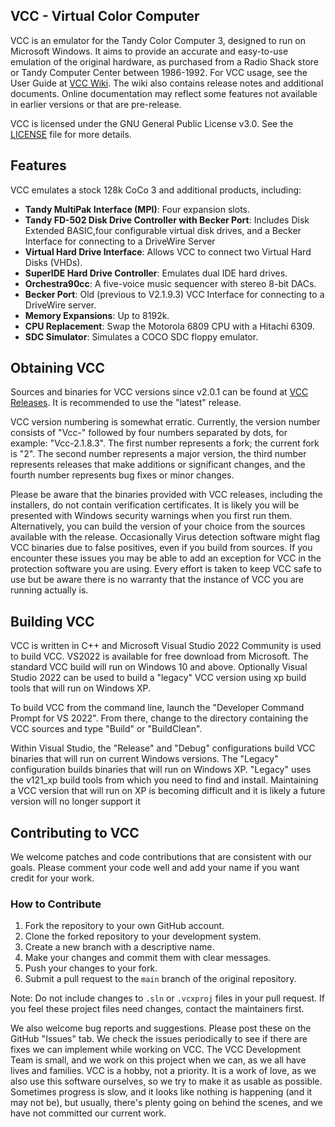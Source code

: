 ## VCC - Virtual Color Computer
VCC is an emulator for the Tandy Color Computer 3, designed to run on Microsoft Windows. It aims to provide an accurate and easy-to-use emulation of the original hardware, as purchased from a Radio Shack store or Tandy Computer Center between 1986-1992.  For VCC usage, see the User Guide at [VCC Wiki](https://github.com/VCCE/VCC/wiki). The wiki also contains release notes and additional documents. Online documentation may reflect some features not available in earlier versions or that are pre-release.

VCC is licensed under the GNU General Public License v3.0. See the [LICENSE](COPYING) file for more details.

## Features
VCC emulates a stock 128k CoCo 3 and additional products, including:
- **Tandy MultiPak Interface (MPI)**: Four expansion slots.
- **Tandy FD-502 Disk Drive Controller with Becker Port**: Includes Disk Extended BASIC,four configurable virtual disk drives, and a Becker Interface for connecting to a DriveWire Server
- **Virtual Hard Drive Interface**: Allows VCC to connect two Virtual Hard Disks (VHDs).
- **SuperIDE Hard Drive Controller**: Emulates dual IDE hard drives.
- **Orchestra90cc**: A five-voice music sequencer with stereo 8-bit DACs.
- **Becker Port**: Old (previous to V2.1.9.3) VCC Interface for connecting to a DriveWire server.
- **Memory Expansions**: Up to 8192k.
- **CPU Replacement**: Swap the Motorola 6809 CPU with a Hitachi 6309.
- **SDC Simulator**: Simulates a COCO SDC floppy emulator.

## Obtaining VCC

Sources and binaries for VCC versions since v2.0.1 can be found at [VCC Releases](https://github.com/VCCE/VCC/releases). It is recommended to use the "latest" release.

VCC version numbering is somewhat erratic. Currently, the version number consists of "Vcc-" followed by four numbers separated by dots, for example: "Vcc-2.1.8.3". The first number represents a fork; the current fork is "2". The second number represents a major version, the third number represents releases that make additions or significant changes, and the fourth number represents bug fixes or minor changes.

Please be aware that the binaries provided with VCC releases, including the installers, do not contain verification certificates. It is likely you will be presented with Windows security warnings when you first run them. Alternatively, you can build the version of your choice from the sources available with the release.  Occasionally Virus detection software might flag VCC binaries due to false positives, even if you build from sources. If you encounter these issues you may be able to add an exception for VCC in the protection software you are using.  Every effort is taken to keep VCC safe to use but be aware there is no warranty that the instance of VCC you are running actually is.

## Building VCC
VCC is written in C++ and Microsoft Visual Studio 2022 Community is used to build VCC.  VS2022 is available for free download from Microsoft. The standard VCC build will run on Windows 10 and above. Optionally Visual Studio 2022 can be used to build a "legacy" VCC version using xp build tools that will run on Windows XP.

To build VCC from the command line, launch the "Developer Command Prompt for VS 2022". From there, change to the directory containing the VCC sources and type "Build" or "BuildClean".

Within Visual Studio, the "Release" and "Debug" configurations build VCC binaries that will run on current Windows versions. The "Legacy" configuration builds binaries that will run on Windows XP. "Legacy" uses the v121_xp build tools from which you need to find and install.  Maintaining a VCC version that will run on XP is becoming difficult and it is likely a future version will no longer support it 

## Contributing to VCC
We welcome patches and code contributions that are consistent with our goals. Please comment your code well and add your name if you want credit for your work.

### How to Contribute
1. Fork the repository to your own GitHub account.
2. Clone the forked repository to your development system.
3. Create a new branch with a descriptive name.
4. Make your changes and commit them with clear messages.
5. Push your changes to your fork.
6. Submit a pull request to the `main` branch of the original repository.

Note: Do not include changes to `.sln` or `.vcxproj` files in your pull request. If you feel these project files need changes, contact the maintainers first.

We also welcome bug reports and suggestions. Please post these on the GitHub "Issues" tab. We check the issues periodically to see if there are fixes we can implement while working on VCC. The VCC Development Team is small, and we work on this project when we can, as we all have lives and families. VCC is a hobby, not a priority. It is a work of love, as we also use this software ourselves, so we try to make it as usable as possible. Sometimes progress is slow, and it looks like nothing is happening (and it may not be), but usually, there's plenty going on behind the scenes, and we have not committed our current work.

